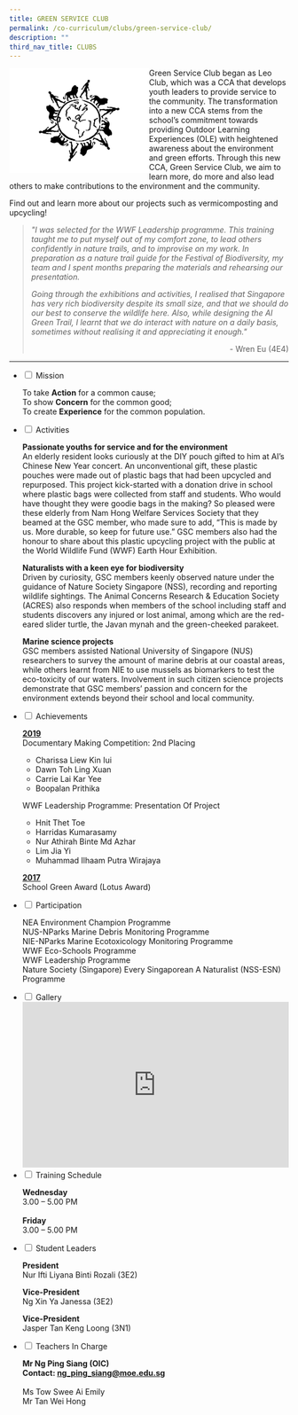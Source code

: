 ```yaml
---
title: GREEN SERVICE CLUB
permalink: /co-curriculum/clubs/green-service-club/
description: ""
third_nav_title: CLUBS
---
```

<img style="width: 50%;" src="images/AI%20Green%20Service%20Club%20Logo.jpg" align = "left"/>
<p>Green Service Club began as Leo Club, which was a CCA that develops youth leaders to provide service to the community. The transformation into a new CCA stems from the school&rsquo;s commitment towards providing Outdoor Learning Experiences (OLE) with heightened awareness about the environment and green efforts. Through this new CCA, Green Service Club, we aim to learn more, do more and also lead others to make contributions to the environment and the community.</p>
<p>Find out and learn more about our projects such as vermicomposting and upcycling!</p>
<blockquote>
<p><em>"I was selected for the WWF Leadership programme. This training taught me to put myself out of my comfort zone, to lead others confidently in nature trails, and to improvise on my work. In preparation as a nature trail guide for the Festival of Biodiversity, my team and I spent months preparing the materials and rehearsing our presentation.&nbsp;</em></p>
<p><em>Going through the exhibitions and activities, I realised that Singapore has very rich biodiversity despite its small size, and that we should do our best to conserve the wildlife here. Also, while designing the AI Green Trail, I learnt that we do interact with nature on a daily basis, sometimes without realising it and appreciating it enough."</em></p>
<p style="text-align: right;">- Wren Eu (4E4)</p>
</blockquote>
<hr>
<ul class="jekyllcodex_accordion">
<li><input id="accordion1" type="checkbox" /> <label for="accordion1">Mission</label>
<div>
<p>To take&nbsp;<strong>Action</strong>&nbsp;for a common cause;<br />To show&nbsp;<strong>Concern</strong>&nbsp;for the common good;<br />To create&nbsp;<strong>Experience</strong>&nbsp;for the common population.</p>
</div>
</li>
<li><input id="accordion2" type="checkbox" /> <label for="accordion2">Activities</label>
<div>
<p><strong>Passionate youths for service and for the environment<br /></strong>An elderly resident looks curiously at the DIY pouch gifted to him at AI&rsquo;s Chinese New Year concert. An unconventional gift, these plastic pouches were made out of plastic bags that had been upcycled and repurposed. This project kick-started with a donation drive in school where plastic bags were collected from staff and students. Who would have thought they were goodie bags in the making? So pleased were these elderly from Nam Hong Welfare Services Society that they beamed at the GSC member, who made sure to add, &ldquo;This is made by us. More durable, so keep for future use.&rdquo; GSC members also had the honour to share about this plastic upcycling project with the public at the World Wildlife Fund (WWF) Earth Hour Exhibition.</p>
<p><strong>Naturalists with a keen eye for biodiversity<br /></strong>Driven by curiosity, GSC members keenly observed nature under the guidance of Nature Society Singapore (NSS), recording and reporting wildlife sightings. The Animal Concerns Research &amp; Education Society (ACRES) also responds when members of the school including staff and students discovers any injured or lost animal, among which are the red-eared slider turtle, the Javan mynah and the green-cheeked parakeet.</p>
<p><strong>Marine science projects<br /></strong>GSC members assisted National University of Singapore (NUS) researchers to survey the amount of marine debris at our coastal areas, while others learnt from NIE to use mussels as biomarkers to test the eco-toxicity of our waters. Involvement in such citizen science projects demonstrate that GSC members&rsquo; passion and concern for the environment extends beyond their school and local community.</p>
</div>
</li>
<li><input id="accordion3" type="checkbox" /> <label for="accordion3">Achievements</label>
<div>
<p><u><strong>2019</strong><br /></u>Documentary Making Competition: 2nd Placing</p>
<ul>
<li>Charissa Liew Kin Iui</li>
<li>Dawn Toh Ling Xuan</li>
<li>Carrie Lai Kar Yee</li>
<li>Boopalan Prithika</li>
</ul>
<p>WWF Leadership Programme: Presentation Of Project</p>
<ul>
<li>Hnit Thet Toe</li>
<li>Harridas Kumarasamy</li>
<li>Nur Athirah Binte Md Azhar</li>
<li>Lim Jia Yi</li>
<li>Muhammad Ilhaam Putra Wirajaya</li>
</ul>
<p><strong><u>2017<br /></u></strong>School Green Award (Lotus Award)</p>
</div>
</li>
<li><input id="accordion4" type="checkbox" /> <label for="accordion4">Participation</label>
<div>
<p>NEA Environment Champion Programme<br />NUS-NParks Marine Debris Monitoring Programme<br />NIE-NParks Marine Ecotoxicology Monitoring Programme<br />WWF Eco-Schools Programme<br />WWF Leadership Programme<br />Nature Society (Singapore) Every Singaporean A Naturalist (NSS-ESN) Programme</p>
</div>
</li>
<li><input id="accordion5" type="checkbox" /> <label for="accordion5">Gallery</label>
<div>
<iframe src="https://docs.google.com/presentation/d/e/2PACX-1vSvdxVsbrShxxeLoiowmOz8b8yXf_c7tCN1CnvTmxslUSN_2iQjn9dP9t7owoT_FBeMnH_h5BjJ-4TV/embed?start=false&loop=false&delayms=5000" frameborder="0" width="480" height="299" allowfullscreen="true"></iframe>
</div>
</li>
<li><input id="accordion6" type="checkbox" /> <label for="accordion6">Training Schedule</label>
<div>
<p><strong>Wednesday</strong><br />3.00 &ndash; 5.00 PM<br /><br /><strong>Friday</strong><br />3.00 &ndash; 5.00 PM</p>
</div>
</li>
<li><input id="accordion7" type="checkbox" /> <label for="accordion7">Student Leaders</label>
<div>
<p><strong>President<br /></strong>Nur Ifti Liyana Binti Rozali&nbsp;(3E2)</p>
<p><strong>Vice-President<br /></strong>Ng Xin Ya Janessa&nbsp;(3E2)</p>
<p><strong>Vice-President<br /></strong>Jasper Tan Keng Loong (3N1)</p>
</div>
</li>
<li><input id="accordion8" type="checkbox" /> <label for="accordion8">Teachers In Charge</label>
<div>
<p><strong>Mr Ng Ping Siang (OIC)<br />Contact:&nbsp;<a href="mailto:ng_ping_siang@moe.edu.sg" target="">ng_ping_siang@moe.edu.sg</a></strong><br /><br />Ms Tow Swee Ai Emily<br />Mr Tan Wei Hong</p>
</div>
</li>
</ul>